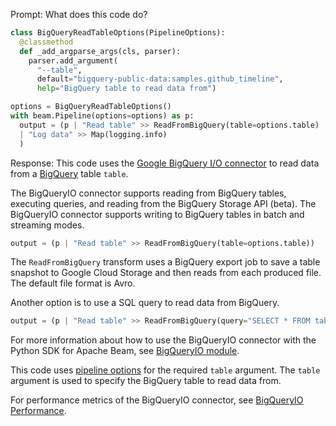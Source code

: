 Prompt:
What does this code do?
```python
class BigQueryReadTableOptions(PipelineOptions):
  @classmethod
  def _add_argparse_args(cls, parser):
    parser.add_argument(
      "--table",
      default="bigquery-public-data:samples.github_timeline",
      help="BigQuery table to read data from")

options = BigQueryReadTableOptions()
with beam.Pipeline(options=options) as p:
  output = (p | "Read table" >> ReadFromBigQuery(table=options.table)
  | "Log data" >> Map(logging.info)
  )
```
Response:
This code uses the [Google BigQuery I/O connector](https://beam.apache.org/documentation/io/built-in/google-bigquery/) to read data from a [BigQuery](https://cloud.google.com/bigquery/docs) table `table`.

The BigQueryIO connector supports reading from BigQuery tables, executing queries, and reading from the BigQuery Storage API (beta). The BigQueryIO connector supports writing to BigQuery tables in batch and streaming modes.

```python
output = (p | "Read table" >> ReadFromBigQuery(table=options.table))
```
The `ReadFromBigQuery` transform uses a BigQuery export job to save a table snapshot to Google Cloud Storage and then reads from each produced file. The default file format is Avro.

Another option is to use a SQL query to read data from BigQuery.

```python
output = (p | "Read table" >> ReadFromBigQuery(query="SELECT * FROM table"))
```
For more information about how to use the BigQueryIO connector with the Python SDK for Apache Beam, see [BigQueryIO module](https://beam.apache.org/releases/pydoc/current/apache_beam.io.gcp.bigquery.html).

This code uses [pipeline options](https://beam.apache.org/documentation/patterns/pipeline-options/) for the required `table` argument. The `table` argument is used to specify the BigQuery table to read data from.

For performance metrics of the BigQueryIO connector, see [BigQueryIO Performance](https://beam.apache.org/performance/bigquery/).



